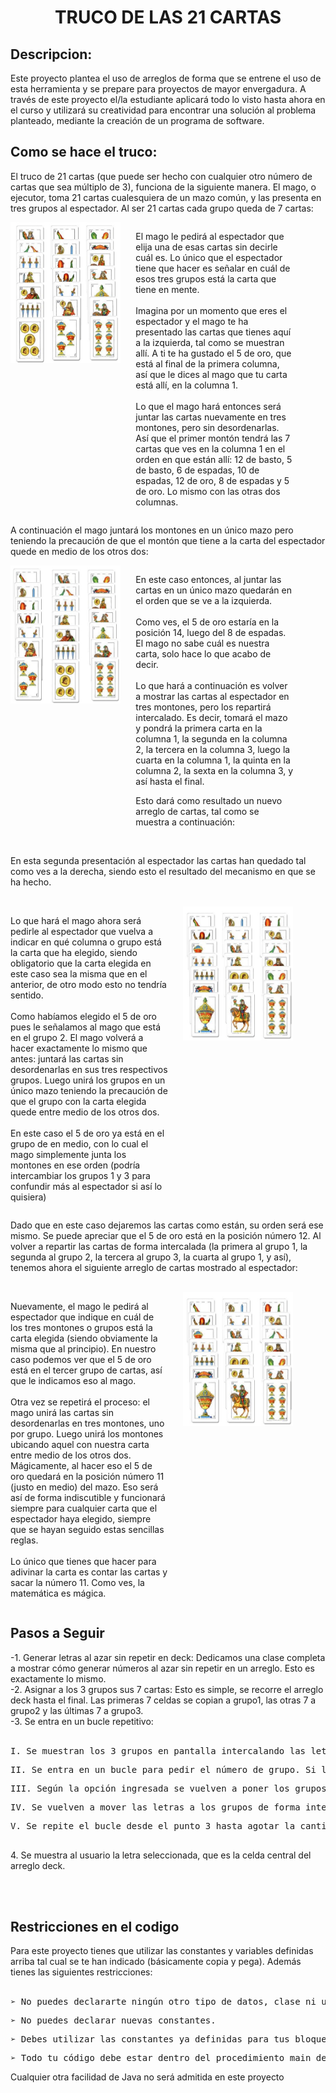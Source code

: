 <div align="center"><h1>TRUCO DE LAS 21 CARTAS</h1></div>

<div>   
    <h2>Descripcion: </h2>
    <p>Este proyecto plantea el uso de arreglos de forma que se entrene el uso de esta herramienta y se prepare para proyectos de mayor envergadura. A través de este proyecto el/la estudiante aplicará todo lo visto hasta ahora en el curso y utilizará su creatividad para encontrar una solución al problema planteado, mediante la creación de un programa de software.</p>
</div>
<div>
    <h2>Como se hace el truco:</h2>
    <div><p>El truco de 21 cartas (que puede ser hecho con cualquier otro número de cartas que sea múltiplo de 3), funciona de la siguiente manera. El mago, o ejecutor, toma 21 cartas cualesquiera de un mazo común, y las presenta en tres grupos al espectador. Al ser 21 cartas cada grupo queda de 7 cartas:
    </p>
    </div>
    <div style="display: inline-block; width: 35%; vertical-align: top; margin-right: 20px;">
    <img src="images/Carts1.jpg">
    </div>
    <div style="display: inline-block; width: 50%; vertical-align: top;">
    <p>El mago le pedirá al espectador que elija una de esas cartas sin decirle cuál es. Lo único que el espectador tiene que hacer es señalar en cuál de esos tres grupos está la carta que tiene en mente.<br><br>
    Imagina por un momento que eres el espectador y el mago te ha presentado las cartas que tienes aquí a la izquierda, tal como se muestran allí. A ti te ha gustado el 5 de oro, que está al final de la primera columna, así que le dices al mago que tu carta está allí, en la columna 1.<br><br>
    Lo que el mago hará entonces será juntar las cartas nuevamente en tres montones, pero sin desordenarlas. Así que el primer montón tendrá las 7 cartas que ves en la columna 1 en el orden en que están allí: 12 de basto, 5 de basto, 6 de espadas, 10 de espadas, 12 de oro, 8 de espadas y 5 de oro. Lo mismo con las otras dos columnas.
    </p>
    </div>
    <p>A continuación el mago juntará los montones en un único mazo pero teniendo la precaución de que el 
    montón que tiene a la carta del espectador quede en medio de los otros dos:</p>
    <div style="display: inline-block; width: 35%; vertical-align: top; margin-right: 20px;">
    <img src="images/Carts2.jpg">
    </div>
    <div style="display: inline-block; width: 50%; vertical-align: top;">
    <p>En este caso entonces, al juntar las cartas en un único mazo quedarán en el orden que se ve a la izquierda. <br><br>
    Como ves, el 5 de oro estaría en la posición 14, luego del 8 de espadas. El mago no sabe cuál es nuestra carta, solo hace lo que acabo de decir.<br><br>Lo que hará a continuación es volver a mostrar las cartas al espectador en tres montones, pero los repartirá intercalado. Es decir, tomará el mazo y pondrá la primera carta en la columna 1, la segunda en la columna 2, la tercera en la columna 3, luego la cuarta en la columna 1, la quinta en la columna 2, la sexta en la columna 3, y así hasta el final.
    </p>
    <p>Esto dará como resultado un nuevo arreglo de cartas, tal como se muestra a continuación:</p>
    </div><br><br>
    <p>En esta segunda presentación al espectador las cartas han quedado tal como ves a la derecha, siendo esto el resultado del mecanismo en que se ha hecho.</p>
    <br>
    <div style="display: inline-block; width: 50%; vertical-align: top; margin-right: 20px;">
    <p>Lo que hará el mago ahora será pedirle al espectador que vuelva a indicar en qué columna o grupo está la carta que ha elegido, siendo obligatorio que la carta elegida en este caso sea la misma que en el anterior, de otro modo esto no tendría sentido.<br><br>
    Como habíamos elegido el 5 de oro pues le señalamos al mago que está en el grupo 2. El mago volverá a hacer exactamente lo mismo que antes: juntará las cartas sin desordenarlas en sus tres respectivos grupos. Luego unirá los grupos en un único mazo teniendo la precaución de que el grupo con la carta elegida quede entre medio de los otros dos. <br><br>
    En este caso el 5 de oro ya está en el grupo de en medio, con lo cual el mago simplemente junta los montones en ese orden (podría intercambiar los grupos 1 y 3 para confundir más al espectador si así lo quisiera)</p>
    </div>
    <div style="display: inline-block; width: 35%; vertical-align: top;">
    <img src="images/Carts3.jpg">
    </div>
    <p>Dado que en este caso dejaremos las cartas como están, su orden será ese mismo. Se puede apreciar que el 5 de oro está en la posición número 12. Al volver a repartir las cartas de forma intercalada (la primera al grupo 1, la segunda al grupo 2, la tercera al grupo 3, la cuarta al grupo 1, y así), tenemos ahora el siguiente arreglo de cartas mostrado al espectador:</p>
    <br>
    <div style="display: inline-block; width: 50%; vertical-align: top; margin-right: 20px;">
    <p>Nuevamente, el mago le pedirá al espectador que indique en cuál de los tres montones o grupos está la carta elegida (siendo obviamente la misma que al principio). En nuestro caso podemos ver que el 5 de oro está en el tercer grupo de cartas, así que le indicamos eso al mago.<br><br>
    Otra vez se repetirá el proceso: el mago unirá las cartas sin desordenarlas en tres montones, uno por grupo. Luego unirá los montones ubicando aquel con nuestra carta entre medio de los otros dos.
    Mágicamente, al hacer eso el 5 de oro quedará en la posición número 11 (justo en medio) del mazo. Eso será así de forma indiscutible y funcionará siempre para cualquier carta que el espectador haya elegido, siempre que se hayan seguido estas sencillas reglas.<br><br>
    Lo único que tienes que hacer para adivinar la carta es contar las cartas y sacar la número 11. Como ves, la matemática es mágica.</p>
    </div>
    <div style="display: inline-block; width: 35%; vertical-align: top;">
    <img src="images/Carts3.jpg">
    </div>
</div>
<div>
    <h2>Pasos a Seguir</h2>
    <p>-1. Generar letras al azar sin repetir en deck: Dedicamos una clase completa a mostrar cómo generar números al azar sin repetir en un arreglo. Esto es exactamente lo mismo.<br>
    -2. Asignar a los 3 grupos sus 7 cartas: Esto es simple, se recorre el arreglo deck hasta el final. Las primeras 7 celdas se copian a grupo1, las otras 7 a grupo2 y las últimas 7 a grupo3.<br>
    -3. Se entra en un bucle repetitivo:<br><br>
        <pre>I. Se muestran los 3 grupos en pantalla intercalando las letras de modo que cada grupo aparezca en una columna. Esto se logra simplemente imprimiendo los tres arreglos a la vez, primero la celda de grupo1, luego la de grupo2 y finalmente la de grupo3.<br></pre>
        <pre>II. Se entra en un bucle para pedir el número de grupo. Si la opción ingresada no es correcta (1, 2 o 3) se repite este bucle.<br></pre>
        <pre>III. Según la opción ingresada se vuelven a poner los grupos en deck manteniendo el orden de sus letras, de forma que el grupo en que está la letra elegida quede en medio. Primero se pone un grupo de la celda 1 a la 7, luego el otro de la celda 8 a la 14 (en este está la letra elegida) y finalmente el último grupo de la celda 15 a la 21.<br></pre>
        <pre>IV. Se vuelven a mover las letras a los grupos de forma intercalada.<br></pre>
        <pre>V. Se repite el bucle desde el punto 3 hasta agotar la cantidad de repeticiones (3).<br><br></pre>
    4. Se muestra al usuario la letra seleccionada, que es la celda central del arreglo deck.
    </p>
</div><br><br>
<div>
    <h2>Restricciones en el codigo</h2>
    <p>Para este proyecto tienes que utilizar las constantes y variables definidas arriba tal cual se te han indicado (básicamente copia y pega). Además tienes las siguientes restricciones:<br><br>
    <pre>➢ No puedes declararte ningún otro tipo de datos, clase ni utilizar librerías de Java que no se hayan visto en el curso.</pre>
    <pre>➢ No puedes declarar nuevas constantes.</pre>
    <pre>➢ Debes utilizar las constantes ya definidas para tus bloques FOR, WHILE o REPEAT que utilices para recorrer arreglos.</pre>
    <pre>➢ Todo tu código debe estar dentro del procedimiento main de tu clase principal. No puedes declarar nada fuera del procedimiento main.Puedes declararte tantas variables como quieras y utilizar el algoritmo que quieras. Los pasos dados en la sección anterior simplemente son una sugerencia para ayudarte, pero no es algo a lo que te tengas que atener de forma restrictiva.<br></pre>
    Cualquier otra facilidad de Java no será admitida en este proyecto
    </p>
</div>